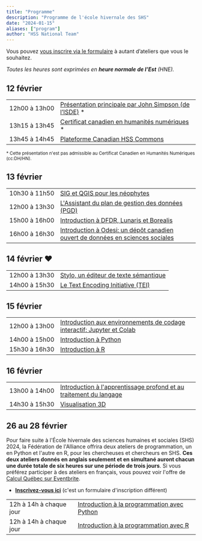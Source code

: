 ```yaml
---
title: "Programme"
description: "Programme de l'école hivernale des SHS"
date: "2024-01-15"
aliases: ["program"]
author: "HSS National Team"
---
```


Vous pouvez [vous inscrire via le formulaire](https://docs.google.com/forms/d/e/1FAIpQLSfA-hrSIZrCyq7jeLJTDU_Nh9QA3UuhWhYTqvIkmfk-KDEDoQ/viewform)
à autant d’ateliers que vous le souhaitez.

*Toutes les heures sont exprimées en **heure normale de l’Est** (HNE).*

## 12 février

<table>
  <tr>
    <td>12h00&#x00A0;à&#x00A0;13h00</td>
    <td><a href="../keynote">Présentation principale par John Simpson (de l’ISDE)</a> *</td>
  </tr>
  <tr>
    <td>13h15&#x00A0;à&#x00A0;13h45</td>
    <td><a href="../certificate">Certificat canadien en humanités numériques</a> *</td>
  </tr>
  <tr>
    <td>13h45&#x00A0;à&#x00A0;14h45</td>
    <td colspan="3"><a href="../commons">Plateforme Canadian HSS Commons</a></td>
  </tr>
</table>

<span style="font-size: smaller;">* Cette présentation n'est pas admissible
au Certificat Canadien en Humanités Numériques (cc:DH/HN).</span>

## 13 février

<table>
  <tr>
    <td>10h30&#x00A0;à&#x00A0;11h50</td>
    <td colspan="3"><a href="../gis">SIG et QGIS pour les néophytes</a></td>
  </tr>
  <tr>
    <td>12h00&#x00A0;à&#x00A0;13h30</td>
    <td colspan="3"><a href="../dmp">L'Assistant du plan de gestion des données (PGD)</a></td>
  </tr>
  <tr>
    <td>15h00&#x00A0;à&#x00A0;16h00</td>
    <td colspan="3"><a href="../frdr">Introduction à DFDR, Lunaris et Borealis</a></td>
  </tr>
  <tr>
    <td>16h00&#x00A0;à&#x00A0;16h30</td>
    <td colspan="3"><a href="../odesi">Introduction à Odesi: un dépôt canadien ouvert de données en sciences sociales</a></td>
  </tr>
</table>

## 14 février ❤️

<table>
  <tr>
    <td>12h00&#x00A0;à&#x00A0;13h30</td>
    <td colspan="3"><a href="../stylo">Stylo, un éditeur de texte sémantique</a></td>
  </tr>
  <tr>
    <td>14h00&#x00A0;à&#x00A0;15h30</td>
    <td colspan="3"><a href="../tei">Le Text Encoding Initiative (TEI)</a></td>
  </tr>
</table>

## 15 février

<table>
  <tr>
    <td>12h00&#x00A0;à&#x00A0;13h00</td>
    <td colspan="3"><a href="../jupyter">Introduction aux environnements de codage interactif: Jupyter et Colab</a></td>
  </tr>
  <tr>
    <td>14h00&#x00A0;à&#x00A0;15h00</td>
    <td colspan="3"><a href="../python">Introduction à Python</a></td>
  </tr>
  <tr>
    <td>15h30&#x00A0;à&#x00A0;16h30</td>
    <td colspan="3"><a href="../r">Introduction à R</a></td>
  </tr>
</table>

## 16 février

<table>
  <tr>
    <td>13h00&#x00A0;à&#x00A0;14h00</td>
    <td colspan="3"><a href="../deep">Introduction à l'apprentissage profond et au traitement du langage</a></td>
  </tr>
  <tr>
    <td>14h30&#x00A0;à&#x00A0;15h30</td>
    <td colspan="3"><a href="../vis">Visualisation 3D</a></td>
  </tr>
</table>

## 26 au 28 février

Pour faire suite à l'École hivernale des sciences humaines et sociales (SHS)
2024, la Fédération de l'Alliance offrira deux ateliers de programmation,
un en Python et l'autre en R, pour les chercheuses et chercheurs en SHS.
**Ces deux ateliers donnés en anglais seulement et en simultané auront
chacun une durée totale de six heures sur une période de trois jours**.
Si vous préférez participer à des ateliers en français, vous pouvez voir
l'offre de [Calcul Québec sur Eventbrite](https://www.eventbrite.ca/o/calcul-quebec-8295332683).

* [**Inscrivez-vous ici**](https://docs.google.com/forms/d/e/1FAIpQLSdZP7g9VbBTLuYiUiPNk34R5WMnnzHSUUa9SF98VePIWzRzLQ/viewform)
  (c'est un formulaire d'inscription différent)

<table>
  <tr>
    <td>12h à 14h à chaque jour</td>
    <td><a href="../python_6h">Introduction à la programmation avec Python</a></td>
  </tr>
  <tr>
    <td>12h à 14h à chaque jour</td>
    <td><a href="../r_6h">Introduction à la programmation avec R</a></td>
  </tr>
</table>
